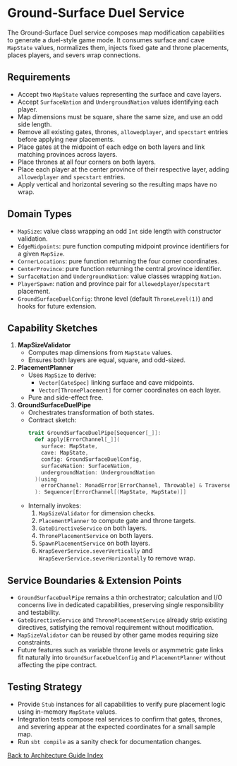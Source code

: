 # Ground-Surface Duel Service

The Ground-Surface Duel service composes map modification capabilities to generate a duel-style game mode. It consumes surface and cave `MapState` values, normalizes them, injects fixed gate and throne placements, places players, and severs wrap connections.

## Requirements
- Accept two `MapState` values representing the surface and cave layers.
- Accept `SurfaceNation` and `UndergroundNation` values identifying each player.
- Map dimensions must be square, share the same size, and use an odd side length.
- Remove all existing gates, thrones, `allowedplayer`, and `specstart` entries before applying new placements.
- Place gates at the midpoint of each edge on both layers and link matching provinces across layers.
- Place thrones at all four corners on both layers.
- Place each player at the center province of their respective layer, adding `allowedplayer` and `specstart` entries.
- Apply vertical and horizontal severing so the resulting maps have no wrap.

## Domain Types
- `MapSize`: value class wrapping an odd `Int` side length with constructor validation.
- `EdgeMidpoints`: pure function computing midpoint province identifiers for a given `MapSize`.
- `CornerLocations`: pure function returning the four corner coordinates.
- `CenterProvince`: pure function returning the central province identifier.
- `SurfaceNation` and `UndergroundNation`: value classes wrapping `Nation`.
- `PlayerSpawn`: nation and province pair for `allowedplayer`/`specstart` placement.
- `GroundSurfaceDuelConfig`: throne level (default `ThroneLevel(1)`) and hooks for future extension.

## Capability Sketches
1. **MapSizeValidator**
   - Computes map dimensions from `MapState` values.
   - Ensures both layers are equal, square, and odd-sized.
2. **PlacementPlanner**
   - Uses `MapSize` to derive:
     - `Vector[GateSpec]` linking surface and cave midpoints.
     - `Vector[ThronePlacement]` for corner coordinates on each layer.
   - Pure and side-effect free.
3. **GroundSurfaceDuelPipe**
   - Orchestrates transformation of both states.
   - Contract sketch:
     ```scala
     trait GroundSurfaceDuelPipe[Sequencer[_]]:
       def apply[ErrorChannel[_]](
         surface: MapState,
         cave: MapState,
         config: GroundSurfaceDuelConfig,
         surfaceNation: SurfaceNation,
         undergroundNation: UndergroundNation
       )(using
         errorChannel: MonadError[ErrorChannel, Throwable] & Traverse[ErrorChannel]
       ): Sequencer[ErrorChannel[(MapState, MapState)]]
     ```
   - Internally invokes:
     1. `MapSizeValidator` for dimension checks.
     2. `PlacementPlanner` to compute gate and throne targets.
     3. `GateDirectiveService` on both layers.
     4. `ThronePlacementService` on both layers.
     5. `SpawnPlacementService` on both layers.
     6. `WrapSeverService.severVertically` and `WrapSeverService.severHorizontally` to remove wrap.

## Service Boundaries & Extension Points
- `GroundSurfaceDuelPipe` remains a thin orchestrator; calculation and I/O concerns live in dedicated capabilities, preserving single responsibility and testability.
- `GateDirectiveService` and `ThronePlacementService` already strip existing directives, satisfying the removal requirement without modification.
- `MapSizeValidator` can be reused by other game modes requiring size constraints.
- Future features such as variable throne levels or asymmetric gate links fit naturally into `GroundSurfaceDuelConfig` and `PlacementPlanner` without affecting the pipe contract.

## Testing Strategy
- Provide `Stub` instances for all capabilities to verify pure placement logic using in-memory `MapState` values.
- Integration tests compose real services to confirm that gates, thrones, and severing appear at the expected coordinates for a small sample map.
- Run `sbt compile` as a sanity check for documentation changes.

[Back to Architecture Guide Index](README.md)

